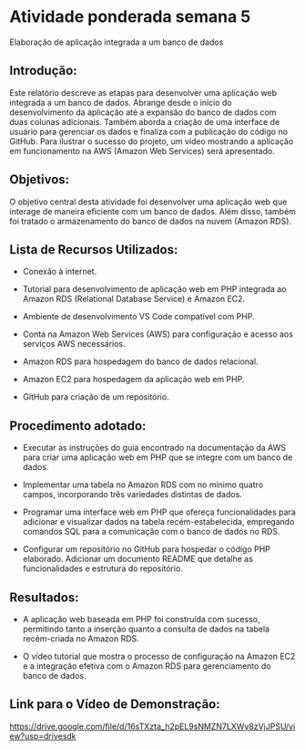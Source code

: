 # Atividade ponderada semana 5

Elaboração de aplicação integrada a um banco de dados

## Introdução:

Este relatório descreve as etapas para desenvolver uma aplicação web integrada a um banco de dados. Abrange desde o início do desenvolvimento da aplicação até a expansão do banco de dados com duas colunas adicionais. Também aborda a criação de uma interface de usuário para gerenciar os dados e finaliza com a publicação do código no GitHub. Para ilustrar o sucesso do projeto, um vídeo mostrando a aplicação em funcionamento na AWS (Amazon Web Services) será apresentado.

## Objetivos:

O objetivo central desta atividade foi desenvolver uma aplicação web que interage de maneira eficiente com um banco de dados. Além disso, também foi tratado o armazenamento do banco de dados na nuvem (Amazon RDS).

## Lista de Recursos Utilizados:

- Conexão à internet.

- Tutorial para desenvolvimento de aplicação web em PHP integrada ao Amazon RDS (Relational Database Service) e Amazon EC2.

- Ambiente de desenvolvimento VS Code compatível com PHP.

- Conta na Amazon Web Services (AWS) para configuração e acesso aos serviços AWS necessários.

- Amazon RDS para hospedagem do banco de dados relacional.

- Amazon EC2 para hospedagem da aplicação web em PHP.

- GitHub para criação de um repositório.

## Procedimento adotado:

- Executar as instruções do guia encontrado na documentação da AWS para criar uma aplicação web em PHP que se integre com um banco de dados.

- Implementar uma tabela no Amazon RDS com no mínimo quatro campos, incorporando três variedades distintas de dados.

- Programar uma interface web em PHP que ofereça funcionalidades para adicionar e visualizar dados na tabela recém-estabelecida, empregando comandos SQL para a comunicação com o banco de dados no RDS.

- Configurar um repositório no GitHub para hospedar o código PHP elaborado. Adicionar um documento README que detalhe as funcionalidades e estrutura do repositório.

## Resultados:

- A aplicação web baseada em PHP foi construída com sucesso, permitindo tanto a inserção quanto a consulta de dados na tabela recém-criada no Amazon RDS. 

- O vídeo tutorial que mostra o processo de configuração na Amazon EC2 e a integração efetiva com o Amazon RDS para gerenciamento do banco de dados.

## Link para o Vídeo de Demonstração: 

https://drive.google.com/file/d/16sTXzta_h2pEL9sNMZN7LXWy8zVjJPSU/view?usp=drivesdk
